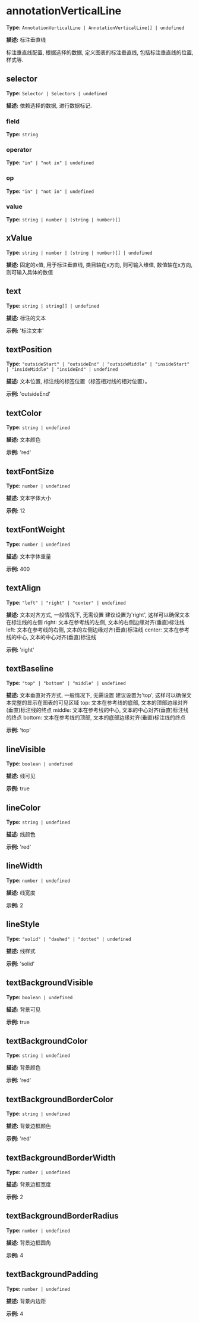 # annotationVerticalLine

**Type:** `AnnotationVerticalLine | AnnotationVerticalLine[] | undefined`

**描述:**
标注垂直线
  
  标注垂直线配置, 根据选择的数据, 定义图表的标注垂直线, 包括标注垂直线的位置, 样式等.


## selector

**Type:** `Selector | Selectors | undefined`

**描述:**
依赖选择的数据, 进行数据标记.


### field

**Type:** `string`

### operator

**Type:** `"in" | "not in" | undefined`

### op

**Type:** `"in" | "not in" | undefined`

### value

**Type:** `string | number | (string | number)[]`

## xValue

**Type:** `string | number | (string | number)[] | undefined`

**描述:**
固定的x值, 用于标注垂直线, 类目轴在x方向, 则可输入维值, 数值轴在x方向, 则可输入具体的数值

## text

**Type:** `string | string[] | undefined`

**描述:**
标注的文本

**示例:**
'标注文本'

## textPosition

**Type:** `"outsideStart" | "outsideEnd" | "outsideMiddle" | "insideStart" | "insideMiddle" | "insideEnd" | undefined`

**描述:**
文本位置, 标注线的标签位置（标签相对线的相对位置）。

**示例:**
'outsideEnd'

## textColor

**Type:** `string | undefined`

**描述:**
文本颜色

**示例:**
'red'

## textFontSize

**Type:** `number | undefined`

**描述:**
文本字体大小

**示例:**
12

## textFontWeight

**Type:** `number | undefined`

**描述:**
文本字体重量

**示例:**
400

## textAlign

**Type:** `"left" | "right" | "center" | undefined`

**描述:**
文本对齐方式, 一般情况下, 无需设置
  建议设置为'right', 这样可以确保文本在标注线的左侧
  right: 文本在参考线的左侧, 文本的右侧边缘对齐(垂直)标注线
  left: 文本在参考线的右侧, 文本的左侧边缘对齐(垂直)标注线
  center: 文本在参考线的中心, 文本的中心对齐(垂直)标注线

**示例:**
'right'

## textBaseline

**Type:** `"top" | "bottom" | "middle" | undefined`

**描述:**
文本垂直对齐方式, 一般情况下, 无需设置
  建议设置为'top', 这样可以确保文本完整的显示在图表的可见区域
  top: 文本在参考线的底部, 文本的顶部边缘对齐(垂直)标注线的终点
  middle: 文本在参考线的中心, 文本的中心对齐(垂直)标注线的终点
  bottom: 文本在参考线的顶部, 文本的底部边缘对齐(垂直)标注线的终点

**示例:**
'top'

## lineVisible

**Type:** `boolean | undefined`

**描述:**
线可见

**示例:**
true

## lineColor

**Type:** `string | undefined`

**描述:**
线颜色

**示例:**
'red'

## lineWidth

**Type:** `number | undefined`

**描述:**
线宽度

**示例:**
2

## lineStyle

**Type:** `"solid" | "dashed" | "dotted" | undefined`

**描述:**
线样式

**示例:**
'solid'

## textBackgroundVisible

**Type:** `boolean | undefined`

**描述:**
背景可见

**示例:**
true

## textBackgroundColor

**Type:** `string | undefined`

**描述:**
背景颜色

**示例:**
'red'

## textBackgroundBorderColor

**Type:** `string | undefined`

**描述:**
背景边框颜色

**示例:**
'red'

## textBackgroundBorderWidth

**Type:** `number | undefined`

**描述:**
背景边框宽度

**示例:**
2

## textBackgroundBorderRadius

**Type:** `number | undefined`

**描述:**
背景边框圆角

**示例:**
4

## textBackgroundPadding

**Type:** `number | undefined`

**描述:**
背景内边距

**示例:**
4

